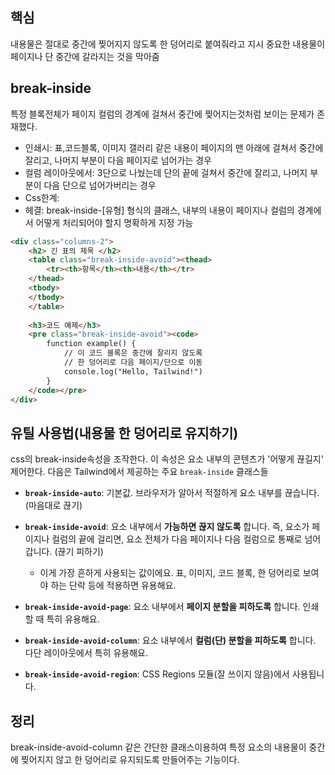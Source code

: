 ## 핵심
내용물은 절대로 중간에 찢어지지 않도록 한 덩어리로 붙여줘라고 지시
중요한 내용물이 페이지나 단 중간에 갈라지는 것을 막아줌

## break-inside
특정 블록전체가 페이지 컬럼의 경계에 걸쳐서 중간에 찢어지는것처럼 보이는 문제가 존재했다.
- 인쇄시: 표,코드블록, 이미지 갤러리 같은 내용이 페이지의 맨 아래에 걸쳐서 중간에 잘리고, 나머지 부분이 다음 페이지로 넘어가는 경우
- 컬럼 레이아웃에서: 3단으로 나눴는데 단의 끝에 걸쳐서 중간에 잘리고, 나머지 부분이 다음 단으로 넘어가버리는 경우
- Css한계:
-  헤결: break-inside-\[유형] 형식의 클래스, 내부의 내용이 페이지나 컬럼의 경계에서 어떻게 처리되어야 할지 명확하게 지정 가능
```HTML
<div class="columns-2">
	<h2> 긴 표의 제목 </h2>
	<table class="break-inside-avoid"><thead>
		<tr><th>항목</th><th>내용</th></tr>
	</thead>
	<tbody>
	</tbody>
	</table>
	
	<h3>코드 예제</h3>
	<pre class="break-inside-avoid"><code>
		function example() {
			// 이 코드 블록은 중간에 잘리지 않도록
			// 한 덩어리로 다음 페이지/단으로 이동
			console.log("Hello, Tailwind!")
		}
	</code></pre>
</div>
```

## 유틸 사용법(내용물 한 덩어리로 유지하기)
css의 break-inside속성을 조작한다. 이 속성은 요소 내부의 콘텐츠가 '어떻게 끊길지' 제어한다.
다음은 Tailwind에서 제공하는 주요 `break-inside` 클래스들

- **`break-inside-auto`**: 기본값. 브라우저가 알아서 적절하게 요소 내부를 끊습니다. (마음대로 끊기)
    
- **`break-inside-avoid`**: 요소 내부에서 **가능하면 끊지 않도록** 합니다. 즉, 요소가 페이지나 컬럼의 끝에 걸리면, 요소 전체가 다음 페이지나 다음 컬럼으로 통째로 넘어갑니다. (끊기 피하기)
    
    - 이게 가장 흔하게 사용되는 값이에요. 표, 이미지, 코드 블록, 한 덩어리로 보여야 하는 단락 등에 적용하면 유용해요.
        
- **`break-inside-avoid-page`**: 요소 내부에서 **페이지 분할을 피하도록** 합니다. 인쇄할 때 특히 유용해요.
    
- **`break-inside-avoid-column`**: 요소 내부에서 **컬럼(단) 분할을 피하도록** 합니다. 다단 레이아웃에서 특히 유용해요.
    
- **`break-inside-avoid-region`**: CSS Regions 모듈(잘 쓰이지 않음)에서 사용됩니다.

## 정리
break-inside-avoid-column 같은 간단한 클래스이용하여 특정 요소의 내용물이 중간에 찢어지지 않고 한 덩어리로 유지되도록 만들어주는 기능이다.